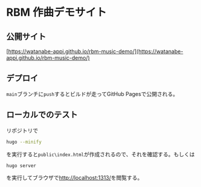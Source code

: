 # RBM 作曲デモサイト

## 公開サイト

[https://watanabe-appi.github.io/rbm-music-demo/](https://watanabe-appi.github.io/rbm-music-demo/)

## デプロイ

`main`ブランチに`push`するとビルドが走ってGitHub Pagesで公開される。

## ローカルでのテスト

リポジトリで

```sh
hugo --minify
```

を実行すると`public\index.html`が作成されるので、それを確認する。もしくは

```sh
hugo server 
```

を実行してブラウザで[http://localhost:1313/](http://localhost:1313/)を閲覧する。

